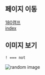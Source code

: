 ## 페이지 이동
[180캠프](https://www.180camp.com) <br />
[index](./index.html) <br />
## 이미지 보기<br />
`! === not`

![random image](https://picsum.photos/200/300)
